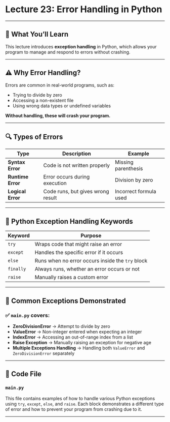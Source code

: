 # Lecture 23: Error Handling in Python

---

## 🧠 What You’ll Learn

This lecture introduces **exception handling** in Python, which allows your program to manage and respond to errors without crashing.

---

## ⚠️ Why Error Handling?

Errors are common in real-world programs, such as:

* Trying to divide by zero
* Accessing a non-existent file
* Using wrong data types or undefined variables

**Without handling, these will crash your program.**

---

## 🔍 Types of Errors

| Type              | Description                       | Example                |
| ----------------- | --------------------------------- | ---------------------- |
| **Syntax Error**  | Code is not written properly      | Missing parenthesis    |
| **Runtime Error** | Error occurs during execution     | Division by zero       |
| **Logical Error** | Code runs, but gives wrong result | Incorrect formula used |

---

## 🧩 Python Exception Handling Keywords

| Keyword   | Purpose                                          |
| --------- | ------------------------------------------------ |
| `try`     | Wraps code that might raise an error             |
| `except`  | Handles the specific error if it occurs          |
| `else`    | Runs when no error occurs inside the `try` block |
| `finally` | Always runs, whether an error occurs or not      |
| `raise`   | Manually raises a custom error                   |

---

## 🧪 Common Exceptions Demonstrated

### ✅ `main.py` covers:

* **ZeroDivisionError**
  → Attempt to divide by zero
* **ValueError**
  → Non-integer entered when expecting an integer
* **IndexError**
  → Accessing an out-of-range index from a list
* **Raise Exception**
  → Manually raising an exception for negative age
* **Multiple Exceptions Handling**
  → Handling both `ValueError` and `ZeroDivisionError` separately

---

## 📁 Code File

### `main.py`

This file contains examples of how to handle various Python exceptions using `try`, `except`, `else`, and `raise`. Each block demonstrates a different type of error and how to prevent your program from crashing due to it.

---


